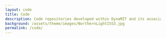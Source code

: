 ```yaml
---
layout: code
title: Code
description: Code repositories developed within DynaMIT and its associated projects
background: /assets/theme/images/NorthernLightISS3.jpg
permalink: /code/
---
```


<!-- Note: to add a new tab that would look like the team page, you need to create a html file (within the _layouts folder), a yml file (within _data) and a scss file (within _sass). You also need to edit assets/theme/css/main.scss and import the corresponding scss file. For example, for the code page, we had to add the following line (l.58): @import "_code";  -->

<!-- Here is a list of code repositories developed within DynaMIT and its associated projects. -->